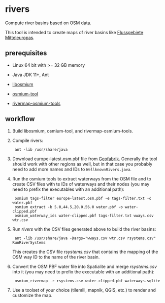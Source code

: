 rivers
======

Compute river basins based on OSM data.

This tool is intended to create maps of river basins like [Flussgebiete Mitteleuropas](https://www.kompf.de/gps/rivermap.html).

prerequisites
-------------

* Linux 64 bit with >= 32 GB memory

* Java JDK 11+, Ant

* [libosmium](https://github.com/osmcode/libosmium) 

* [osmium-tool](https://github.com/osmcode/osmium-tool)

* [rivermap-osmium-tools](https://github.com/skaringa/rivermap-osmium-tools)


workflow
--------

1. Build libosmium, osmium-tool, and rivermap-osmium-tools.

2. Compile rivers:

        ant -lib /usr/share/java
    
3. Download europe-latest.osm.pbf file from [Geofabrik](https://download.geofabrik.de/). 
   Generally the tool should work with other regions as well, but in that case you probably need to add 
   more names and IDs to `WellknownRivers.java`.

4. Run the osmium tools to extract waterways from the OSM file and to create CSV files with te IDs of waterways and their nodes (you may need to prefix the executables with an additional path): 

        osmium tags-filter europe-latest.osm.pbf -e tags-filter.txt -o water.pbf
        osmium extract -b 5.0,44.5,20.0,56.0 water.pbf -o water-clipped.pbf
        osmium_waterway_ids water-clipped.pbf tags-filter.txt wways.csv wtr.csv
    
5. Run *rivers* with the CSV files generated above to build the river basins: 

        ant -lib /usr/share/java -Dargs="wways.csv wtr.csv rsystems.csv" RunRiverSystems
    
   This creates the CSV file *rsystems.csv* that contains the mapping of the OSM way ID to the name of the river basin.
  
6. Convert the OSM PBF water file into Spatialite and merge *rsystems.csv* into it (you may need to prefix the executable with an additional path):

        osmium_rivermap -r rsystems.csv water-clipped.pbf waterways.sqlite

7. Use a toolset of your choice (tilemill, mapnik, QGIS, etc.) to render and customize the map.

